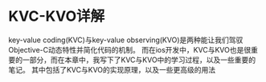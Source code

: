 #  KVC-KVO详解
  key-value coding(KVC)与key-value observing(KVO)是两种能让我们驾驭Objective-C动态特性并简化代码的机制。
而在ios开发中，KVC与KVO也是很重要的一部分，而在本章中，我写下了KVC与KVO中的学习过程，以及一些重要的笔记。
其中包括了KVC与KVO的实现原理，以及一些更高级的用法
